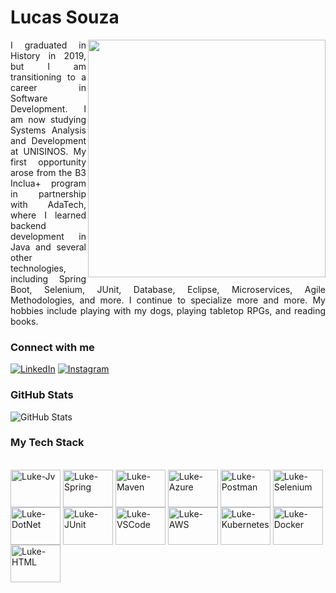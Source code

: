 <h1>
    <span> Lucas Souza </span>
</h1> 

<img align="right" height="380" src="https://i.imgur.com/XMcfV3W.png">
<p align="justify">I graduated in History in 2019, but I am transitioning to a career in Software Development. I am now studying Systems Analysis and Development at UNISINOS.  My first opportunity arose from the B3 Inclua+ program in partnership with AdaTech, where I learned backend development in Java and several other technologies, including Spring Boot, Selenium, JUnit, Database, Eclipse, Microservices, Agile Methodologies, and more. I continue to specialize more and more. My hobbies include playing with my dogs, playing tabletop RPGs, and reading books.</p>

### Connect with me

[![LinkedIn](https://img.shields.io/badge/-LinkedIn-000?style=for-the-badge&logo=linkedin&logoColor=a40024&color:FFF)](https://www.linkedin.com/in/lucas-souza-oliv/)
[![Instagram](https://img.shields.io/badge/-Instagram-000?style=for-the-badge&logo=instagram&logoColor=a40024&color:FFF)](https://www.instagram.com/luuqee/)

### GitHub Stats

![GitHub Stats](https://github-readme-stats.vercel.app/api?username=luuqee&show_icons=true&count_private=true&hide=issues&bg_color=000000&title_color=a40024&text_color=ffffff&icon_color=e78998&border_color=a40024&border_radius=3)

### My Tech Stack
<div style="display: inline_block"><br>
  <img align="center" alt="Luke-Jv" height="60" width="80" src="https://cdn.jsdelivr.net/gh/devicons/devicon@latest/icons/java/java-plain-wordmark.svg" />
  <img align="center" alt="Luke-Spring" height="60" width="80" src="https://cdn.jsdelivr.net/gh/devicons/devicon@latest/icons/spring/spring-original-wordmark.svg" />
  <img align="center" alt="Luke-Maven" height="60" width="80" src="https://cdn.jsdelivr.net/gh/devicons/devicon@latest/icons/maven/maven-original.svg" />
  <img align="center" alt="Luke-Azure" height="60" width="80" src="https://cdn.jsdelivr.net/gh/devicons/devicon@latest/icons/azure/azure-original.svg" />
  <img align="center" alt="Luke-Postman" height="60" width="80" src="https://cdn.jsdelivr.net/gh/devicons/devicon@latest/icons/postman/postman-original.svg" />
  <img align="center" alt="Luke-Selenium" height="60" width="80" src="https://cdn.jsdelivr.net/gh/devicons/devicon@latest/icons/selenium/selenium-original.svg" />
  <img align="center" alt="Luke-DotNet" height="60" width="80" src="https://cdn.jsdelivr.net/gh/devicons/devicon@latest/icons/dot-net/dot-net-original-wordmark.svg" />
  <img align="center" alt="Luke-JUnit" height="60" width="80" src="https://cdn.jsdelivr.net/gh/devicons/devicon@latest/icons/junit/junit-plain-wordmark.svg" />
  <img align="center" alt="Luke-VSCode" height="60" width="80" src="https://cdn.jsdelivr.net/gh/devicons/devicon@latest/icons/vscode/vscode-original.svg" />
  <img align="center" alt="Luke-AWS" height="60" width="80" src="https://cdn.jsdelivr.net/gh/devicons/devicon@latest/icons/amazonwebservices/amazonwebservices-original-wordmark.svg" />
  <img align="center" alt="Luke-Kubernetes" height="60" width="80" src="https://cdn.jsdelivr.net/gh/devicons/devicon@latest/icons/kubernetes/kubernetes-plain-wordmark.svg" />
  <img align="center" alt="Luke-Docker" height="60" width="80" src="https://cdn.jsdelivr.net/gh/devicons/devicon@latest/icons/docker/docker-original-wordmark.svg" />
  <img align="center" alt="Luke-HTML" height="60" width="80" src="https://cdn.jsdelivr.net/gh/devicons/devicon@latest/icons/html5/html5-original-wordmark.svg" />
</div>

          

